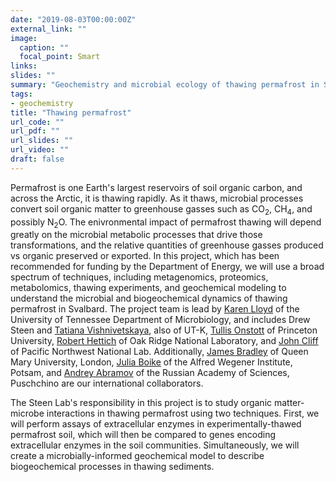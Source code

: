 ```yaml
---
date: "2019-08-03T00:00:00Z"
external_link: ""
image:
  caption: ""
  focal_point: Smart
links:
slides: ""
summary: "Geochemistry and microbial ecology of thawing permafrost in Svalbard"
tags:
- geochemistry
title: "Thawing permafrost"
url_code: ""
url_pdf: ""
url_slides: ""
url_video: ""
draft: false
---
```


Permafrost is one Earth's largest reservoirs of soil organic carbon, and across the Arctic, it is thawing rapidly. As it thaws, microbial processes convert soil organic matter to greenhouse gasses such as CO<sub>2</sub>, CH<sub>4</sub>, and possibly N<sub>2</sub>O. The enivronmental impact of permafrost thawing will depend greatly on the microbial metabolic processes that drive those transformations, and the relative quantities of greenhouse gasses produced vs organic preserved or exported. In this project, which has been recommended for funding by the Department of Energy, we will use a broad spectrum of techniques, including metagenomics, proteomics, metabolomics, thawing experiments, and geochemical modeling to understand the microbial and biogeochemical dynamics of thawing permafrost in Svalbard. The project team is lead by [Karen Lloyd](http://lloydlab.utk.edu/) of the University of Tennessee Department of Microbiology, and includes Drew Steen and [Tatiana Vishnivetskaya](https://scholar.google.com/citations?user=dSpoZSkAAAAJ), also of UT-K, [Tullis Onstott](https://onstott.princeton.edu/faculty-staff/tullis-onstott) of Princeton University, [Robert Hettich](https://www.ornl.gov/staff-profile/robert-l-hettich) of Oak Ridge National Laboratory, and [John Cliff](https://www.pnnl.gov/science/staff/staff_info.asp?staff_num=8381) of Pacific Northwest National Lab. Additionally, [James Bradley](https://www.qmul.ac.uk/geog/staff/bradleyj.html) of Queen Mary University, London, [Julia Boike](https://www.awi.de/en/about-us/organisation/staff/julia-boike.html) of the Alfred Wegener Institute, Potsam, and [Andrey Abramov](http://cryosol.ru/en/abramov-andrey.html) of the Russian Academy of Sciences, Puschchino are our international collaborators. 

The Steen Lab's responsibility in this project is to study organic matter-microbe interactions in thawing permafrost using two techniques. First, we will perform assays of extracellular enzymes in experimentally-thawed permafrost soil, which will then be compared to genes encoding extracellular enzymes in the soil communities. Simultaneously, we will create a microbially-informed geochemical model to describe biogeochemical processes in thawing sediments. 